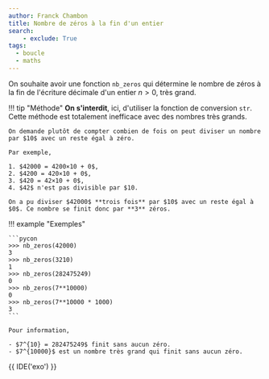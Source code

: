 ```yaml
---
author: Franck Chambon
title: Nombre de zéros à la fin d'un entier
search:
    - exclude: True
tags:
  - boucle
  - maths
---
```

On souhaite avoir une fonction `nb_zeros` qui détermine le nombre de zéros à la fin de l'écriture décimale d'un entier $n>0$, très grand.

!!! tip "Méthode"
    **On s'interdit**, ici, d'utiliser la fonction de conversion `str`. Cette méthode est totalement inefficace avec des nombres très grands.
    
    On demande plutôt de compter combien de fois on peut diviser un nombre par $10$ avec un reste égal à zéro.

    Par exemple, 

    1. $42000 = 4200×10 + 0$,
    2. $4200 = 420×10 + 0$,
    3. $420 = 42×10 + 0$,
    4. $42$ n'est pas divisible par $10.

    On a pu diviser $42000$ **trois fois** par $10$ avec un reste égal à $0$. Ce nombre se finit donc par **3** zéros.



!!! example "Exemples"

    ```pycon
    >>> nb_zeros(42000)
    3
    >>> nb_zeros(3210)
    1
    >>> nb_zeros(282475249)
    0
    >>> nb_zeros(7**10000)
    0
    >>> nb_zeros(7**10000 * 1000)
    3
    ```

    Pour information,
    
    - $7^{10} = 282475249$ finit sans aucun zéro.
    - $7^{10000}$ est un nombre très grand qui finit sans aucun zéro.

{{ IDE('exo') }}
